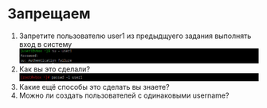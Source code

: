 
# Запрещаем

1. Запретите пользователю user1 из предыдщуего задания выполнять вход в систему<br />
![alt text](https://github.com/kryffaer/Tasks_241/blob/my_reply/2-User%20manage/screenshots/9.png?raw=true)<br />
2. Как вы это сделали?<br />
![alt text](https://github.com/kryffaer/Tasks_241/blob/my_reply/2-User%20manage/screenshots/10.png?raw=true)<br />
3. Какие ещё способы это сделать вы знаете?
4. Можно ли создать пользователей с одинаковыми username?
